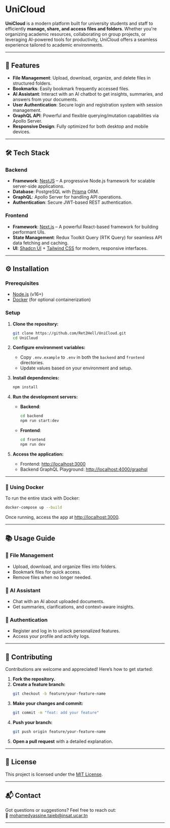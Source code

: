 # UniCloud

**UniCloud** is a modern platform built for university students and staff to efficiently **manage, share, and access files and folders**. Whether you're organizing academic resources, collaborating on group projects, or leveraging AI-powered tools for productivity, UniCloud offers a seamless experience tailored to academic environments.

---

## 🚀 Features

- **File Management**: Upload, download, organize, and delete files in structured folders.
- **Bookmarks**: Easily bookmark frequently accessed files.
- **AI Assistant**: Interact with an AI chatbot to get insights, summaries, and answers from your documents.
- **User Authentication**: Secure login and registration system with session management.
- **GraphQL API**: Powerful and flexible querying/mutation capabilities via Apollo Server.
- **Responsive Design**: Fully optimized for both desktop and mobile devices.

---

## 🛠 Tech Stack

### Backend

- **Framework**: [NestJS](https://nestjs.com) – A progressive Node.js framework for scalable server-side applications.
- **Database**: PostgreSQL with [Prisma](https://www.prisma.io/) ORM.
- **GraphQL**: Apollo Server for handling API operations.
- **Authentication**: Secure JWT-based REST authentication.

### Frontend

- **Framework**: [Next.js](https://nextjs.org) – A powerful React-based framework for building performant UIs.
- **State Management**: Redux Toolkit Query (RTK Query) for seamless API data fetching and caching.
- **UI**: [Shadcn UI](https://ui.shadcn.com/) + [Tailwind CSS](https://tailwindcss.com/) for modern, responsive interfaces.

---

## ⚙️ Installation

### Prerequisites

- [Node.js](https://nodejs.org/) (v16+)
- [Docker](https://www.docker.com/) (for optional containerization)

### Setup

1. **Clone the repository:**

   ```bash
   git clone https://github.com/Ret2Hell/UniCloud.git
   cd UniCloud
   ```

2. **Configure environment variables:**

   - Copy `.env.example` to `.env` in both the `backend` and `frontend` directories.
   - Update values based on your environment and setup.

3. **Install dependencies:**

   ```bash
   npm install
   ```

4. **Run the development servers:**

   - **Backend**:

     ```bash
     cd backend
     npm run start:dev
     ```

   - **Frontend**:
     ```bash
     cd frontend
     npm run dev
     ```

5. **Access the application:**

   - Frontend: [http://localhost:3000](http://localhost:3000)
   - Backend GraphQL Playground: [http://localhost:4000/graphql](http://localhost:4000/graphql)

---

### 🐳 Using Docker

To run the entire stack with Docker:

```bash
docker-compose up --build
```

Once running, access the app at [http://localhost:3000](http://localhost:3000).

---

## 📚 Usage Guide

### 📁 File Management

- Upload, download, and organize files into folders.
- Bookmark files for quick access.
- Remove files when no longer needed.

### 🤖 AI Assistant

- Chat with an AI about uploaded documents.
- Get summaries, clarifications, and context-aware insights.

### 🔐 Authentication

- Register and log in to unlock personalized features.
- Access your profile and activity logs.

---

## 🤝 Contributing

Contributions are welcome and appreciated! Here’s how to get started:

1. **Fork the repository.**
2. **Create a feature branch:**
   ```bash
   git checkout -b feature/your-feature-name
   ```
3. **Make your changes and commit:**
   ```bash
   git commit -m "feat: add your feature"
   ```
4. **Push your branch:**
   ```bash
   git push origin feature/your-feature-name
   ```
5. **Open a pull request** with a detailed explanation.

---

## 📄 License

This project is licensed under the [MIT License](LICENSE).

---

## 📬 Contact

Got questions or suggestions? Feel free to reach out:  
📧 [mohamedyassine.taieb@insat.ucar.tn](mailto:mohamedyassine.taieb@insat.ucar.tn)

---
